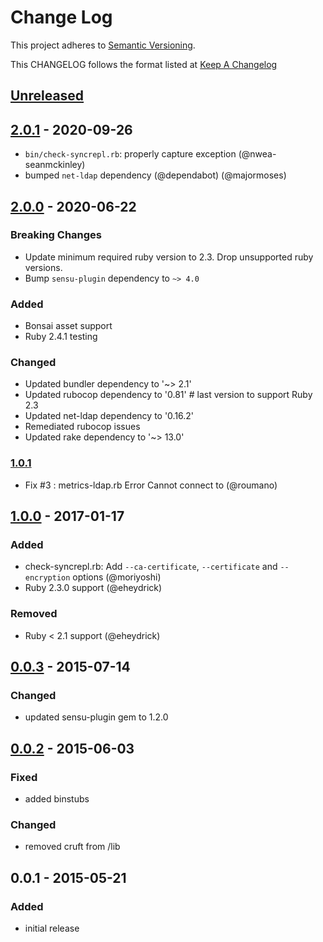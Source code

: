 # Change Log
This project adheres to [Semantic Versioning](http://semver.org/).

This CHANGELOG follows the format listed at [Keep A Changelog](http://keepachangelog.com/)

## [Unreleased]

## [2.0.1] - 2020-09-26
- `bin/check-syncrepl.rb`: properly capture exception (@nwea-seanmckinley)
- bumped `net-ldap` dependency (@dependabot) (@majormoses)

## [2.0.0] - 2020-06-22
### Breaking Changes
- Update minimum required ruby version to 2.3. Drop unsupported ruby versions.
- Bump `sensu-plugin` dependency to `~> 4.0`

### Added
- Bonsai asset support
- Ruby 2.4.1 testing

### Changed
- Updated bundler dependency to '~> 2.1'
- Updated rubocop dependency to '0.81'  # last version to support Ruby 2.3
- Updated net-ldap dependency to '0.16.2'
- Remediated rubocop issues
- Updated rake dependency to '~> 13.0'

### [1.0.1]
 - Fix #3 : metrics-ldap.rb Error Cannot connect to (@roumano)

## [1.0.0] - 2017-01-17
### Added
- check-syncrepl.rb: Add `--ca-certificate`, `--certificate` and `--encryption` options (@moriyoshi)
- Ruby 2.3.0 support (@eheydrick)

### Removed
- Ruby < 2.1 support (@eheydrick)

## [0.0.3] - 2015-07-14
### Changed
- updated sensu-plugin gem to 1.2.0

## [0.0.2] - 2015-06-03
### Fixed
- added binstubs

### Changed
- removed cruft from /lib

## 0.0.1 - 2015-05-21
### Added
- initial release

[Unreleased]: https://github.com/sensu-plugins/sensu-plugins-openldap/compare/2.0.1...HEAD
[2.0.1]: https://github.com/sensu-plugins/sensu-plugins-openldap/compare/2.0.0...2.0.1
[2.0.0]: https://github.com/sensu-plugins/sensu-plugins-openldap/compare/1.0.1...2.0.0
[1.0.1]: https://github.com/sensu-plugins/sensu-plugins-openldap/compare/1.0.0...1.0.1
[1.0.0]: https://github.com/sensu-plugins/sensu-plugins-openldap/compare/0.0.3...1.0.0
[0.0.3]: https://github.com/sensu-plugins/sensu-plugins-openldap/compare/0.0.2...0.0.3
[0.0.2]: https://github.com/sensu-plugins/sensu-plugins-openldap/compare/0.0.1...0.0.2
